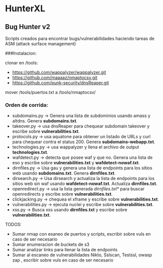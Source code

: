 # HunterXL
## Bug Hunter v2

Scripts creados para encontrar bugs/vulnerabilidades haciendo tareas de ASM (attack surface management)

###Instalacion:

clonar en /tools: 
* https://github.com/wappalyzer/wappalyzer.git 
* https://github.com/maaaaz/nmaptocsv.git 
* https://github.com/punk-security/dnsReaper.git

mover /tools/puertos.txt a /tools/nmaptocsv/

### Orden de corrida:
* subdomains.py -> Genera una lista de subdominios usando amass y altdns. Genera **subdomains.txt**.
* takeover.py -> usa dnsReaper para chequear subdomain takeover y escribe sobre **vulnerabilities.txt**.
* protocols.py -> usa aquatone para obtener un listado de URLs y curl para chequear contra el status 200. Genera **subdomains-webapp.txt**.
* technologies.py -> usa wappalyzer y llena el archivo de output **technologies.txt**.
* wafdetect.py -> detecta que posee waf y que no. Genera una lista de eso y escribe sobre **vulnerabilities.txt** y **wafdetect-nowaf.txt**.
* dirnfiles.py -> Usa gau y genera una lista de endpoints para los sitios web usando **subdomains.txt**. Genera **dirnfiles.txt**.
* dirsearch.py -> Usa dirsearch y actualiza la lista de endpoints para los sitios web sin waf usando **wafdetect-nowaf.txt**. Actualiza **dirnfiles.txt**.
* openredirect.py -> usa la lista generada *dirnfiles.txt** para buscar openredirects y escribe sobre **vulnerabilities.txt**.
* clickjacking.py -> chequea el xframe y escribe sobre **vulnerabilities.txt**.
* vulnerabilities.py -> ejecuta nuclei y escribe sobre  **vulnerabilities.txt**.
* xss.py -> Busca xss usando **dirnfiles.txt** y escribe sobre **vulnerabilities.txt**.


TODOS:
* Sumar nmap con esaneo de puertos y scripts, escribir sobre vuls en caso de ser necesario
* Sumar enumeracion de buckets de s3
* Sumar analizar links para llenar la lista de endpoints
* Sumar al escaneo de vulnerabilidades Nikto, Sslscan, Testssl, owasp zap , escribir sobre vuls en caso de ser necesario
